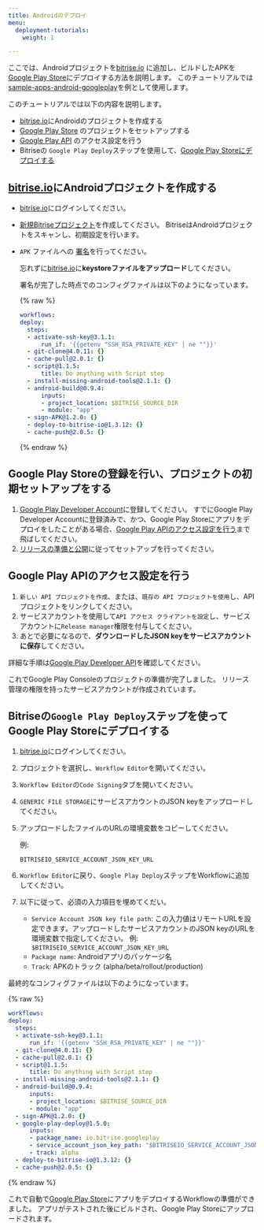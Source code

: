 ```yaml
---
title: Androidのデプロイ
menu:
  deployment-tutorials:
    weight: 1

---
```

ここでは、Androidプロジェクトを[bitrise.io](https://www.bitrise.io) に追加し、ビルドしたAPKを[Google Play Store](https://play.google.com/store)にデプロイする方法を説明します。
このチュートリアルでは[sample-apps-android-googleplay](https://github.com/bitrise-samples/sample-apps-android-googleplay)を例として使用します。

このチュートリアルでは以下の内容を説明します。

* [bitrise.io](https://www.bitrise.io)にAndroidのプロジェクトを作成する
* [Google Play Store](https://play.google.com/store) のプロジェクトをセットアップする
* [Google Play API](https://developers.google.com/android-publisher/getting_started) のアクセス設定を行う
* Bitriseの `Google Play Deploy`ステップを使用して、[Google Play Storeにデプロイする](#deploy-to-google-play-store-using-bitrise-google-play-deploy-step)

## [bitrise.io](https://www.bitrise.io)にAndroidプロジェクトを作成する

* [bitrise.io](https://www.bitrise.io)にログインしてください。
* [新規Bitriseプロジェクト](getting-started/adding-a-new-app)を作成してください。 BitriseはAndroidプロジェクトをスキャンし、初期設定を行います。
* `APK` ファイルへの [署名](/code-signing/android-code-signing/android-code-signing-using-bitrise-sign-APK-step/)を行ってください。

  忘れずに[bitrise.io](https://www.bitrise.io)に**keystoreファイルをアップロード**してください。

  署名が完了した時点でのコンフィグファイルは以下のようになっています。
  
  {% raw %}
  ```yaml
  workflows:
  deploy:
    steps:
    - activate-ssh-key@3.1.1:
        run_if: '{{getenv "SSH_RSA_PRIVATE_KEY" | ne ""}}'
    - git-clone@4.0.11: {}
    - cache-pull@2.0.1: {}
    - script@1.1.5:
        title: Do anything with Script step
    - install-missing-android-tools@2.1.1: {}
    - android-build@0.9.4:
        inputs:
        - project_location: $BITRISE_SOURCE_DIR
        - module: "app"
    - sign-APK@1.2.0: {}
    - deploy-to-bitrise-io@1.3.12: {}
    - cache-push@2.0.5: {}
  ```
  {% endraw %}

## Google Play Storeの登録を行い、プロジェクトの初期セットアップをする

1. [Google Play Developer Account](https://developer.android.com/distribute/console/)に登録してください。
   すでにGoogle Play Developer Accountに登録済みで、かつ、Google Play Storeにアプリをデプロイをしたことがある場合、[Google Play APIのアクセス設定を行う](#google-play-apiのアクセス設定を行う)まで飛ばしてください。
2. [リリースの準備と公開](https://support.google.com/googleplay/android-developer/answer/7159011?hl=ja)に従ってセットアップを行ってください。

## Google Play APIのアクセス設定を行う

1. `新しい API プロジェクトを作成`、または、`既存の API プロジェクトを使用`し、API プロジェクトをリンクしてください。
2. サービスアカウントを使用して`API アクセス クライアントを設定`し、サービスアカウントに`Release manager`権限を付与してください。
3. あとで必要になるので、**ダウンロードしたJSON keyをサービスアカウントに保存**してください。

詳細な手順は[Google Play Developer API](https://developers.google.com/android-publisher/getting_started)を確認してください。

これでGoogle Play Consoleのプロジェクトの準備が完了しました。
リリース管理の権限を持ったサービスアカウントが作成されています。

## Bitriseの`Google Play Deploy`ステップを使ってGoogle Play Storeにデプロイする

1. [bitrise.io](https://www.bitrise.io)にログインしてください。
2. プロジェクトを選択し、`Workflow Editor`を開いてください。
3. `Workflow Editor`の`Code Signing`タブを開いてください。
4. `GENERIC FILE STORAGE`にサービスアカウントのJSON keyをアップロードしてください。
5. アップロードしたファイルのURLの環境変数をコピーしてください。

   例:

   `BITRISEIO_SERVICE_ACCOUNT_JSON_KEY_URL`
6. `Workflow Editor`に戻り、`Google Play Deploy`ステップをWorkflowに追加してください。
7. 以下に従って、必須の入力項目を埋めてくだい。
   * `Service Account JSON key file path`: この入力値はリモートURLを設定できます。アップロードしたサービスアカウントのJSON keyのURLを環境変数で指定してください。
     例: `$BITRISEIO_SERVICE_ACCOUNT_JSON_KEY_URL`
   * `Package name`: Androidアプリのパッケージ名
   * `Track`: APKのトラック (alpha/beta/rollout/production)

最終的なコンフィグファイルは以下のようになっています。

{% raw %}
```yaml
workflows:
deploy:
  steps:
  - activate-ssh-key@3.1.1:
      run_if: '{{getenv "SSH_RSA_PRIVATE_KEY" | ne ""}}'
  - git-clone@4.0.11: {}
  - cache-pull@2.0.1: {}
  - script@1.1.5:
      title: Do anything with Script step
  - install-missing-android-tools@2.1.1: {}
  - android-build@0.9.4:
      inputs:
      - project_location: $BITRISE_SOURCE_DIR
      - module: "app"
  - sign-APK@1.2.0: {}
  - google-play-deploy@1.5.0:
      inputs:
      - package_name: io.bitrise.googleplay
      - service_account_json_key_path: "$BITRISEIO_SERVICE_ACCOUNT_JSON_KEY_URL"
      - track: alpha
  - deploy-to-bitrise-io@1.3.12: {}
  - cache-push@2.0.5: {}
```
{% endraw %}

これで自動で[Google Play Store](https://play.google.com/store)にアプリをデプロイするWorkflowの準備ができました。
アプリがテストされた後にビルドされ、Google Play Storeにアップロードされます。